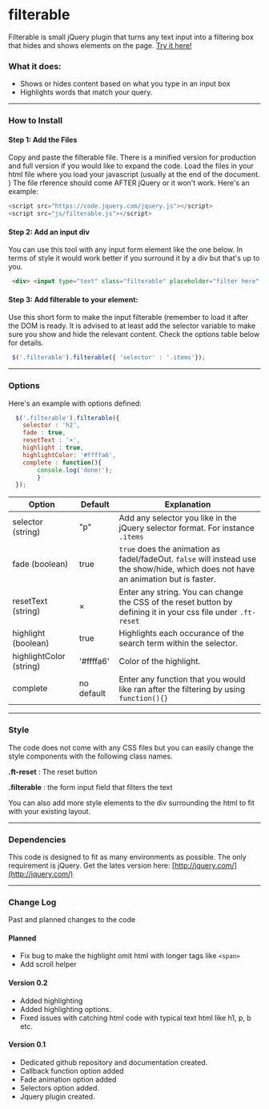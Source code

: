 filterable
==========

Filterable is small jQuery plugin that turns any text input into a filtering box that hides and shows elements on the page.
[Try it here!](http://caneruguz.github.io/.filterable/)


### What it does:
- Shows or hides content based on what you type in an input box
- Highlights words that match your query. 

---
### How to Install

#### Step 1: Add the Files

Copy and paste the filterable file. There is a minified version for production and full version if you would like to expand the code. Load the files in your html file where you load your javascript (usually at the end of the document. ) The file rference should come AFTER jQuery or it won't work. Here's an example:

```javascript
<script src="https://code.jquery.com/jquery.js"></script>
<script src="js/filterable.js"></script>
```
#### Step 2: Add an input div
You can use this tool with any input form element like the one below. In terms of style it would work better if you surround it by a div but that's up to you.
```html
 <div> <input type="text" class="filterable" placeholder="filter here" ></div>
```

#### Step 3: Add filterable to your element:
Use this short form to make the input filterable (remember to load it after the DOM is ready. It is advised to at least add the selector variable to make sure you show and hide the relevant content. Check the options table below for details.

```javascript
 $('.filterable').filterable({ 'selector' : '.items'});
```
--- 
### Options
Here's an example with options defined:

```javascript 
  $('.filterable').filterable({
  	selector : 'h2', 
  	fade : true, 
    resetText : '×',
    highlight : true,
    highlightColor: '#ffffa6',
  	complete : function(){ 
  		console.log('done!'); 
  		}
  });
```
Option	| Default	| Explanation
--- | --- | ---
selector  (string) | "p" | Add any selector you like in the jQuery selector format. For instance `.items`
fade (boolean) 	| true  | 	`true` does the animation as fadeI/fadeOut. `false` will instead use the show/hide, which does not have an animation but is faster.
resetText	(string) | ×	| Enter any string. You can change the CSS of the reset button by defining it in your css file under `.ft-reset`
highlight (boolean) | true | Highlights each occurance of the search term within the selector. 
highlightColor (string) | '#ffffa6' | Color of the highlight. 
complete	| no default	| Enter any function that you would like ran after the filtering by using `function(){}`

---
### Style
The code does not come with any CSS files but you can easily change the style components with the following class names.

**.ft-reset** : The reset button

**.filterable** : the form input field that filters the text


You can also add more style elements to the div surrounding the html to fit with your existing layout. 


---
### Dependencies
This code is designed to fit as many environments as possible. The only requirement is jQuery. Get the lates version here:
[http://jquery.com/](http://jquery.com/)

---
### Change Log
Past and planned changes to the code

#### Planned
- Fix bug to make the highlight omit html with longer tags like `<span>` 
- Add scroll helper

#### Version 0.2
- Added highlighting
- Added highlighting options. 
- Fixed issues with catching html code with typical text html like h1, p, b etc. 

#### Version 0.1
- Dedicated github repository and documentation created.
- Callback function option added
- Fade animation option added
- Selectors option added.
- Jquery plugin created.
